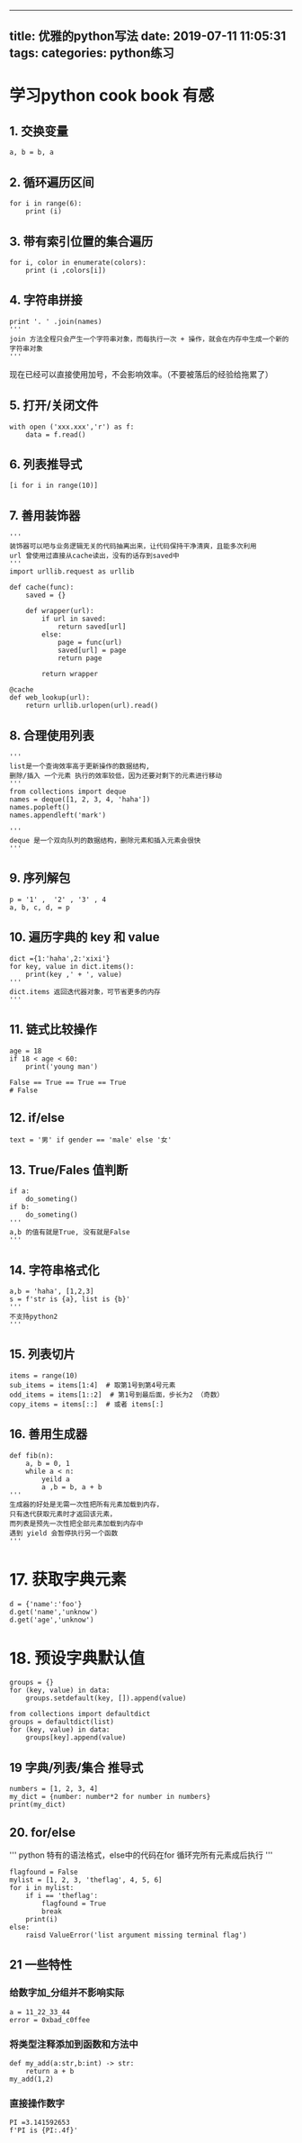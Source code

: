 
---
title: 优雅的python写法
date: 2019-07-11 11:05:31
tags:
categories: python练习
---

# 学习python cook book 有感

## 1. 交换变量
```
a, b = b, a 
```
## 2. 循环遍历区间
```
for i in range(6):
    print (i)
```    
## 3. 带有索引位置的集合遍历
```
for i, color in enumerate(colors):
    print (i ,colors[i])
```
## 4. 字符串拼接
```
print '. ' .join(names)  
'''
join 方法全程只会产生一个字符串对象，而每执行一次 + 操作，就会在内存中生成一个新的字符串对象
'''
```
现在已经可以直接使用加号，不会影响效率。（不要被落后的经验给拖累了）
## 5. 打开/关闭文件
```
with open ('xxx.xxx','r') as f:
    data = f.read()
```   
## 6. 列表推导式
```
[i for i in range(10)]
```
## 7. 善用装饰器
```
'''
装饰器可以吧与业务逻辑无关的代码抽离出来，让代码保持干净清爽，且能多次利用
url 曾使用过直接从cache读出，没有的话存到saved中
'''
import urllib.request as urllib

def cache(func):
    saved = {}
    
    def wrapper(url):
        if url in saved:
            return saved[url]
        else:
            page = func(url)
            saved[url] = page
            return page
        
        return wrapper 
        
@cache
def web_lookup(url):
    return urllib.urlopen(url).read()
```
## 8. 合理使用列表
```
'''
list是一个查询效率高于更新操作的数据结构,
删除/插入 一个元素 执行的效率较低，因为还要对剩下的元素进行移动
'''
from collections import deque
names = deque([1, 2, 3, 4, 'haha'])
names.popleft()
names.appendleft('mark')

'''
deque 是一个双向队列的数据结构，删除元素和插入元素会很快
'''
```
## 9. 序列解包
```
p = '1' ,  '2' , '3' , 4 
a, b, c, d, = p
```

## 10. 遍历字典的 key 和 value
```
dict ={1:'haha',2:'xixi'}
for key, value in dict.items():
    print(key ,' + ', value)
'''
dict.items 返回迭代器对象，可节省更多的内存
'''
```
## 11. 链式比较操作
```
age = 18
if 18 < age < 60:
    print('young man')
    
False == True == True == True
# False 
```
## 12. if/else
```
text = '男' if gender == 'male' else '女'
```
## 13. True/Fales 值判断
```
if a:
    do_someting()
if b:
    do_someting()
'''
a,b 的值有就是True, 没有就是False
'''
```
## 14. 字符串格式化
```
a,b = 'haha', [1,2,3]
s = f'str is {a}, list is {b}' 
'''
不支持python2
'''
```
## 15. 列表切片
```
items = range(10)
sub_items = items[1:4]  # 取第1号到第4号元素
odd_items = items[1::2]  # 第1号到最后面，步长为2 （奇数）
copy_items = items[::]  # 或者 items[:]
```
## 16. 善用生成器
```
def fib(n):
    a, b = 0, 1
    while a < n:
        yeild a 
        a ,b = b, a + b
'''
生成器的好处是无需一次性把所有元素加载到内存，
只有迭代获取元素时才返回该元素，
而列表是预先一次性把全部元素加载到内存中
遇到 yield 会暂停执行另一个函数
'''
```
# 17. 获取字典元素
```
d = {'name':'foo'}
d.get('name','unknow')
d.get('age','unknow')
```
# 18. 预设字典默认值
```
groups = {}
for (key, value) in data:
    groups.setdefault(key, []).append(value)

from collections import defaultdict
groups = defaultdict(list)
for (key, value) in data:
    groups[key].append(value)
```

## 19 字典/列表/集合 推导式
```
numbers = [1, 2, 3, 4]
my_dict = {number: number*2 for number in numbers}
print(my_dict)
```

## 20. for/else
'''
python 特有的语法格式，else中的代码在for 循环完所有元素成后执行
'''
```
flagfound = False
mylist = [1, 2, 3, 'theflag', 4, 5, 6]
for i in mylist:
    if i == 'theflag':
        flagfound = True
        break
    print(i)    
else:
    raisd ValueError('list argument missing terminal flag')
```
## 21 一些特性
### 给数字加\_分组并不影响实际
```
a = 11_22_33_44
error = 0xbad_c0ffee
```
### 将类型注释添加到函数和方法中
```
def my_add(a:str,b:int) -> str:
    return a + b
my_add(1,2)
```
### 直接操作数字
```
PI =3.141592653
f'PI is {PI:.4f}'
```
